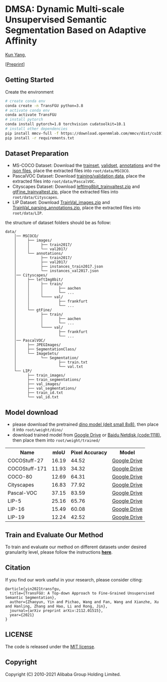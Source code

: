# DMSA: Dynamic Multi-scale Unsupervised Semantic Segmentation Based on Adaptive Affinity
[Kun Yang](https://github.com/yangkunhub),


[[Preprint](https://arxiv.org/abs/2303.00199)]

## Getting Started

Create the environment

```bash
# create conda env
conda create -n TransFGU python=3.8
# activate conda env
conda activate TransFGU
# install pytorch
conda install pytorch=1.8 torchvision cudatoolkit=10.1
# install other dependencies
pip install mmcv-full -f https://download.openmmlab.com/mmcv/dist/cu101/torch1.8.0/index.html
pip install -r requirements.txt
```

## Dataset Preparation

- MS-COCO Dataset: Download the [trainset](http://images.cocodataset.org/zips/train2017.zip), [validset](http://images.cocodataset.org/zips/val2017.zip), [annotations](http://calvin.inf.ed.ac.uk/wp-content/uploads/data/cocostuffdataset/stuffthingmaps_trainval2017.zip) and the [json files](http://images.cocodataset.org/annotations/annotations_trainval2017.zip), place the extracted files into `root/data/MSCOCO`.
- PascalVOC Dataset: Download [training/validation data](http://host.robots.ox.ac.uk/pascal/VOC/voc2012/VOCtrainval_11-May-2012.tar), place the extracted files into `root/data/PascalVOC`.
- Cityscapes Dataset: Download [leftImg8bit_trainvaltest.zip](http://images.cocodataset.org/zips/train2017.zip) and [gtFine_trainvaltest.zip](http://images.cocodataset.org/zips/val2017.zip), place the extracted files into `root/data/Cityscapes`.
- LIP Dataset: Download [TrainVal_images.zip](https://drive.google.com/file/d/0BzvH3bSnp3E9cVl3b3pKdmFlclE/view?usp=sharing&resourcekey=0-0crLyOF_Tj-hPDLS89DtqA) and [TrainVal_parsing_annotations.zip](https://drive.google.com/file/d/15tifhBogDs_oBUKaUf362vzZTlIdzktv/view?usp=sharing), place the extracted files into `root/data/LIP`.

the structure of dataset folders should be as follow:
~~~
data/
    │── MSCOCO/
    │     ├── images/
    │     │     ├── train2017/
    │     │     └── val2017/
    │     └── annotations/
    │           ├── train2017/
    │           ├── val2017/
    │           ├── instances_train2017.json
    │           └── instances_val2017.json
    │── Cityscapes/
    │     ├── leftImg8bit/
    │     │     ├── train/
    │     │     │       ├── aachen
    │     │     │       └── ...
    │     │     └──── val/
    │     │             ├── frankfurt
    │     │             └── ...
    │     └── gtFine/
    │           ├── train/
    │           │       ├── aachen
    │           │       └── ...
    │           └──── val/
    │                   ├── frankfurt
    │                   └── ...
    │── PascalVOC/
    │     ├── JPEGImages/
    │     ├── SegmentationClass/
    │     └── ImageSets/
    │           └── Segmentation/
    │                   ├── train.txt
    │                   └── val.txt
    └── LIP/
          ├── train_images/
          ├── train_segmentations/
          ├── val_images/
          ├── val_segmentations/
          ├── train_id.txt
          └── val_id.txt
~~~


## Model download
- please download the pretrained [dino model (deit small 8x8)](https://dl.fbaipublicfiles.com/dino/dino_deitsmall8_pretrain/dino_deitsmall8_pretrain.pth), then place it into `root/weight/dino/` 
- download trained model from [Google Drive](https://drive.google.com/drive/folders/1vHKLrAE51mLTK-5DpzByQ_g1RAjmONyi?usp=sharing) or [Baidu Netdisk (code:1118)](https://pan.baidu.com/s/1N7GSzcMOi9C3mgpUsIa4oA), then place them into `root/weight/trained/` 

<table>
  <tr>
    <th>Name</th>
    <th>mIoU</th>
    <th>Pixel Accuracy</th>
    <th>Model</th>
  </tr>
  <tr>
    <td>COCOStuff-27</td>
    <td>16.19</td>
    <td>44.52</td>
    <td><a href="https://drive.google.com/file/d/1cEQj1YqxbxrechgbWcRsbLD1tGVSKOkx/view?usp=sharing">Google Drive</a></td>
  </tr>
  <tr>
    <td>COCOStuff-171</td>
    <td>11.93</td>
    <td>34.32</td>
    <td><a href="https://drive.google.com/file/d/1NCGDHDS1gSIiI02dtbolcNY63ohOvMLM/view?usp=sharing">Google Drive</a></td>
  </tr>
  <tr>
    <td>COCO-80</td>
    <td>12.69</td>
    <td>64.31</td>
    <td><a href="https://drive.google.com/file/d/1v1ogrw68DGCSU72CGqMq7h6aYYM13NUU/view?usp=sharing">Google Drive</a></td>
  </tr>
  <tr>
    <td>Cityscapes</td>
    <td>16.83</td>
    <td>77.92</td>
    <td><a href="https://drive.google.com/file/d/10Nh3uONXZ5DspEzbFMoOIKSVe6w2i6ya/view?usp=sharing">Google Drive</a></td>
  </tr>
  <tr>
    <td>Pascal-VOC</td>
    <td>37.15</td>
    <td>83.59</td>
    <td><a href="https://drive.google.com/file/d/1qJDIa-4lTP6-HxArJhk-DLjQOnCYq5p2/view?usp=sharing">Google Drive</a></td>
  </tr>
  <tr>
    <td>LIP-5</td>
    <td>25.16</td>
    <td>65.76</td>
    <td><a href="https://drive.google.com/file/d/1yqsg2CX6KxnDVlnD1TgoWQqEGcfG8O3x/view?usp=sharing">Google Drive</a></td>
  </tr>
  <tr>
    <td>LIP-16</td>
    <td>15.49</td>
    <td>60.08</td>
    <td><a href="https://drive.google.com/file/d/1AUbDQ0T1bhPE0GtIGvRe-GkTv0zymw45/view?usp=sharing">Google Drive</a></td>
  </tr>
  <tr>
    <td>LIP-19</td>
    <td>12.24</td>
    <td>42.52</td>
    <td><a href="https://drive.google.com/file/d/1Gevpy9_YIumFMRDDkJTyQJjIT7V_o8iK/view?usp=sharing">Google Drive</a></td>
  </tr>
</table>


## Train and Evaluate Our Method
To train and evaluate our method on different datasets under desired granularity level, please follow the instructions [**here**](Command.md).

## Citation
If you find our work useful in your research, please consider citing:

    @article{yin2021transfgu,
      title={TransFGU: A Top-down Approach to Fine-Grained Unsupervised Semantic Segmentation},
      author={Zhaoyun, Yin and Pichao, Wang and Fan, Wang and Xianzhe, Xu and Hanling, Zhang and Hao, Li and Rong, Jin},
      journal={arXiv preprint arXiv:2112.01515},
      year={2021}
    }

## LICENSE
The code is released under the [MIT license](LICENSE).

## Copyright
Copyright (C) 2010-2021 Alibaba Group Holding Limited.
